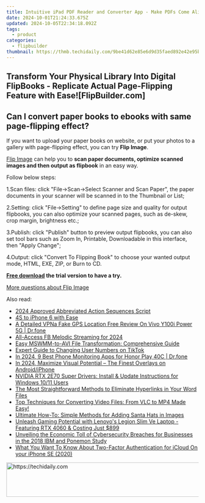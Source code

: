```yaml
---
title: Intuitive iPad PDF Reader and Converter App - Make PDFs Come Alive on Your Tablet Using Advanced HTML5 Technology
date: 2024-10-01T21:24:33.675Z
updated: 2024-10-05T22:34:18.092Z
tags:
  - product
categories:
  - flipbuilder
thumbnail: https://thmb.techidaily.com/9be41d62e85e6d9d35faed892e42e95be3740ff6798e8e9db724143c55700cdb.png
---
```


## Transform Your Physical Library Into Digital FlipBooks - Replicate Actual Page-Flipping Feature with Ease![FlipBuilder.com]

## Can I convert paper books to ebooks with same page-flipping effect?

If you want to upload your paper books on website, or put your photos to a gallery with page-flipping effect, you can try **Flip Image**. 

[Flip Image](https://tools.techidaily.com/flipbuilder/products/) can help you to **scan paper documents, optimize scanned images and then output as flipbook** in an easy way.

Follow below steps:

1.Scan files: click "File->Scan->Select Scanner and Scan Paper", the paper documents in your scanner will be scanned in to the Thumbnail or List;

2.Setting: click "File->Setting" to define page size and quality for output flipbooks, you can also optimize your scanned pages, such as de-skew, crop margin, brightness etc.;

3.Publish: click "Publish" button to preview output flipbooks, you can also set tool bars such as Zoom In, Printable, Downloadable in this interface, then "Apply Change";

4.Output: click "Convert To Flipping Book" to choose your wanted output mode, HTML, EXE, ZIP, or Burn to CD.

**[Free download](https://tools.techidaily.com/flipbuilder/products/) the trial version to have a try.** 

[More questions about Flip Image](https://tools.techidaily.com/flipbuilder/products/)

<ins class="adsbygoogle"
     style="display:block"
     data-ad-format="autorelaxed"
     data-ad-client="ca-pub-7571918770474297"
     data-ad-slot="1223367746"></ins>

<ins class="adsbygoogle"
     style="display:block"
     data-ad-client="ca-pub-7571918770474297"
     data-ad-slot="8358498916"
     data-ad-format="auto"
     data-full-width-responsive="true"></ins>

<span class="atpl-alsoreadstyle">Also read:</span>
<div><ul>
<li><a href="https://extra-resources.techidaily.com/2024-approved-abbreviated-action-sequences-script/"><u>2024 Approved Abbreviated Action Sequences Script</u></a></li>
<li><a href="https://discover-data.techidaily.com/4s-to-iphone-6-with-ease/"><u>4S to iPhone 6 with Ease</u></a></li>
<li><a href="https://fake-location.techidaily.com/a-detailed-vpna-fake-gps-location-free-review-on-vivo-y100i-power-5g-drfone-by-drfone-virtual-android/"><u>A Detailed VPNa Fake GPS Location Free Review On Vivo Y100i Power 5G | Dr.fone</u></a></li>
<li><a href="https://facebook-video-content.techidaily.com/all-access-fb-melodic-streaming-for-2024/"><u>All-Access FB Melodic Streaming for 2024</u></a></li>
<li><a href="https://discover-data.techidaily.com/easy-mswmm-to-avi-file-transformation-comprehensive-guide/"><u>Easy MSWMM-to-AVI File Transformation: Comprehensive Guide</u></a></li>
<li><a href="https://extra-hints.techidaily.com/expert-guide-to-changing-user-numbers-on-tiktok/"><u>Expert Guide to Changing User Numbers on TikTok</u></a></li>
<li><a href="https://android-location-track.techidaily.com/in-2024-9-best-phone-monitoring-apps-for-honor-play-40c-drfone-by-drfone-virtual-android/"><u>In 2024, 9 Best Phone Monitoring Apps for Honor Play 40C | Dr.fone</u></a></li>
<li><a href="https://extra-support.techidaily.com/in-2024-maximize-visual-potential-the-finest-overlays-on-androidiphone/"><u>In 2024, Maximize Visual Potential – The Finest Overlays on Android/iPhone</u></a></li>
<li><a href="https://win-amazing.techidaily.com/nvidia-rtx-2e70-super-drivers-install-and-update-instructions-for-windows-1011-users/"><u>NVIDIA RTX 2E70 Super Drivers: Install & Update Instructions for Windows 10/11 Users</u></a></li>
<li><a href="https://discover-data.techidaily.com/the-most-straightforward-methods-to-eliminate-hyperlinks-in-your-word-files/"><u>The Most Straightforward Methods to Eliminate Hyperlinks in Your Word Files</u></a></li>
<li><a href="https://discover-data.techidaily.com/top-techniques-for-converting-video-files-from-vlc-to-mp4-made-easy/"><u>Top Techniques for Converting Video Files: From VLC to MP4 Made Easy!</u></a></li>
<li><a href="https://discover-data.techidaily.com/ultimate-how-to-simple-methods-for-adding-santa-hats-in-images/"><u>Ultimate How-To: Simple Methods for Adding Santa Hats in Images</u></a></li>
<li><a href="https://hardware-tips.techidaily.com/unleash-gaming-potential-with-lenovos-legion-slim-ve-laptop-featuring-rtx-4060-and-costing-just-899/"><u>Unleash Gaming Potential with Lenovo's Legion Slim Ve Laptop - Featuring RTX 4060 & Costing Just $899</u></a></li>
<li><a href="https://discover-data.techidaily.com/unveiling-the-economic-toll-of-cybersecurity-breaches-for-businesses-in-the-2018-ibm-and-ponemon-study/"><u>Unveiling the Economic Toll of Cybersecurity Breaches for Businesses in the 2018 IBM and Ponemon Study</u></a></li>
<li><a href="https://activate-lock.techidaily.com/what-you-want-to-know-about-two-factor-authentication-for-icloud-on-your-iphone-se-2020-by-drfone-ios/"><u>What You Want To Know About Two-Factor Authentication for iCloud On your iPhone SE (2020)</u></a></li>
</ul></div>

<!-- affiliate ads begin -->
<a href="https://appsumo.8odi.net/c/5597632/2037335/7443" target="_top" id="2037335">
  <img src="//a.impactradius-go.com/display-ad/7443-2037335" border="0" alt="https://techidaily.com" width="728" height="90"/>
</a>
<img height="0" width="0" src="https://appsumo.8odi.net/i/5597632/2037335/7443" style="position:absolute;visibility:hidden;" border="0" />
<!-- affiliate ads end -->

